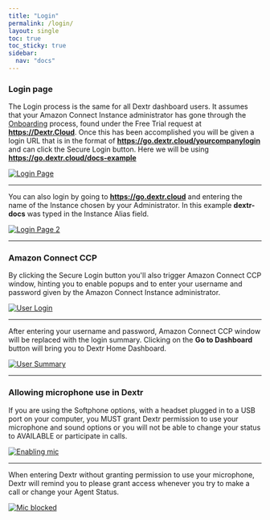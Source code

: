 ```yaml
---
title: "Login"
permalink: /login/
layout: single
toc: true
toc_sticky: true
sidebar: 
  nav: "docs"
---
```


### Login page

The Login process is the same for all Dextr dashboard users.  It assumes that your Amazon Connect Instance administrator has gone through the [Onboarding](/onboarding/) process, found under the Free Trial request at **https://Dextr.Cloud**.  Once this has been accomplished you will be given a login URL that is in the format of **https://go.dextr.cloud/yourcompanylogin** and can click the Secure Login button.  Here we will be using **https://go.dextr.cloud/docs-example**  

[![Login Page](/assets/images/login.jpg)](/assets/images/login.jpg)

----

You can also login by going to **https://go.dextr.cloud**  and entering the name of the Instance chosen by your Administrator. In this example **dextr-docs** was typed in the Instance Alias field. 

[![Login Page 2](/assets/images/login-2.jpg)](/assets/images/login-2.jpg)

----

### Amazon Connect CCP

By clicking the Secure Login button you'll also trigger Amazon Connect CCP window, hinting you to enable popups and to enter your username and password given by the Amazon Connect Instance administrator.

[![User Login](/assets/images/login-ccp.jpg)](/assets/images/login-ccp.jpg)

----

After entering your username and password, Amazon Connect CCP window will be replaced with the login summary. Clicking on the **Go to Dashboard** button will bring you to Dextr Home Dashboard.

[![User Summary](/assets/images/username-login.jpg)](/assets/images/username-login.jpg)

----

### Allowing microphone use in Dextr

If you are using the Softphone options, with a headset plugged in to a USB port on your computer, you MUST grant Dextr permission to use your microphone and sound options or you will not be able to change your status to AVAILABLE or participate in calls.

[![Enabling mic](/assets/images/microphone.jpg)](/assets/images/microphone.jpg)

----

When entering Dextr without granting permission to use your microphone, Dextr will remind you to please grant access whenever you try to make a call or change your Agent Status.

[![Mic blocked](/assets/images/mic-blocked.jpg)](/assets/images/mic-blocked.jpg)


 